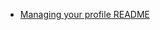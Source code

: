 - [Managing your profile README](https://docs.github.com/account-and-profile/setting-up-and-managing-your-github-profile/customizing-your-profile/managing-your-profile-readme)